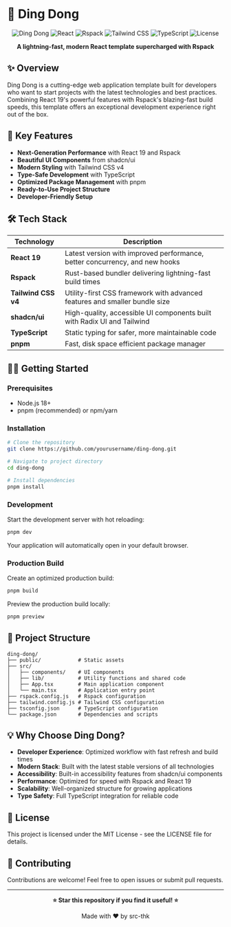 # 🔔 Ding Dong

<div align="center">
  
  ![Ding Dong](https://img.shields.io/badge/Ding%20Dong-v1.0-blue)
  ![React](https://img.shields.io/badge/React-19-61DAFB?logo=react)
  ![Rspack](https://img.shields.io/badge/Rspack-Latest-orange)
  ![Tailwind CSS](https://img.shields.io/badge/Tailwind%20CSS-v4-38B2AC?logo=tailwind-css)
  ![TypeScript](https://img.shields.io/badge/TypeScript-Latest-3178C6?logo=typescript)
  ![License](https://img.shields.io/badge/License-MIT-green)

  **A lightning-fast, modern React template supercharged with Rspack**
  
</div>

## ✨ Overview

Ding Dong is a cutting-edge web application template built for developers who want to start projects with the latest technologies and best practices. Combining React 19's powerful features with Rspack's blazing-fast build speeds, this template offers an exceptional development experience right out of the box.

## 🚀 Key Features

- **Next-Generation Performance** with React 19 and Rspack
- **Beautiful UI Components** from shadcn/ui
- **Modern Styling** with Tailwind CSS v4
- **Type-Safe Development** with TypeScript
- **Optimized Package Management** with pnpm
- **Ready-to-Use Project Structure**
- **Developer-Friendly Setup**

## 🛠️ Tech Stack

| Technology | Description |
|------------|-------------|
| **React 19** | Latest version with improved performance, better concurrency, and new hooks |
| **Rspack** | Rust-based bundler delivering lightning-fast build times |
| **Tailwind CSS v4** | Utility-first CSS framework with advanced features and smaller bundle size |
| **shadcn/ui** | High-quality, accessible UI components built with Radix UI and Tailwind |
| **TypeScript** | Static typing for safer, more maintainable code |
| **pnpm** | Fast, disk space efficient package manager |

## 🏃‍♂️ Getting Started

### Prerequisites

- Node.js 18+ 
- pnpm (recommended) or npm/yarn

### Installation

```bash
# Clone the repository
git clone https://github.com/yourusername/ding-dong.git

# Navigate to project directory
cd ding-dong

# Install dependencies
pnpm install
```

### Development

Start the development server with hot reloading:

```bash
pnpm dev
```

Your application will automatically open in your default browser.

### Production Build

Create an optimized production build:

```bash
pnpm build
```

Preview the production build locally:

```bash
pnpm preview
```

## 📁 Project Structure

```
ding-dong/
├── public/            # Static assets
├── src/
│   ├── components/    # UI components
│   ├── lib/           # Utility functions and shared code
│   ├── App.tsx        # Main application component
│   └── main.tsx       # Application entry point
├── rspack.config.js   # Rspack configuration
├── tailwind.config.js # Tailwind CSS configuration
├── tsconfig.json      # TypeScript configuration
└── package.json       # Dependencies and scripts
```

## 💡 Why Choose Ding Dong?

- **Developer Experience**: Optimized workflow with fast refresh and build times
- **Modern Stack**: Built with the latest stable versions of all technologies
- **Accessibility**: Built-in accessibility features from shadcn/ui components
- **Performance**: Optimized for speed with Rspack and React 19
- **Scalability**: Well-organized structure for growing applications
- **Type Safety**: Full TypeScript integration for reliable code

## 📄 License

This project is licensed under the MIT License - see the LICENSE file for details.

## 🤝 Contributing

Contributions are welcome! Feel free to open issues or submit pull requests.

---

<div align="center">
  
  **⭐ Star this repository if you find it useful! ⭐**
  
  Made with ❤️ by src-thk
  
</div>
